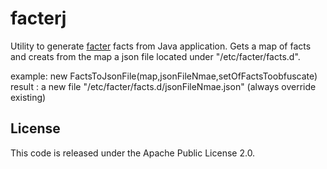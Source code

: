 facterj
=======

Utility to generate [facter](http://puppetlabs.com/puppet/related-projects/facter/) facts from Java application.
Gets a map of facts and creats from the map a json file located under "/etc/facter/facts.d".

example: new FactsToJsonFile(map,jsonFileNmae,setOfFactsToobfuscate)
result : a new file "/etc/facter/facts.d/jsonFileNmae.json" (always override existing)

## License
This code is released under the Apache Public License 2.0.
